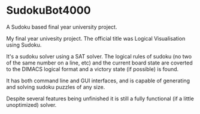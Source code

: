 # SudokuBot4000
A Sudoku based final year university project.

My final year univesity project. The official title was Logical Visualisation using Sudoku.

It's a sudoku solver using a SAT solver. The logical rules of sudoku (no two of the same number on a line, etc) and the current board state are coverted to the DIMACS logical format and a victory state (if possible) is found.

It has both command line and GUI interfaces, and is capable of generating and solving sudoku puzzles of any size.

Despite several features being unfinished it is still a fully functional (if a little unoptimized) solver.

